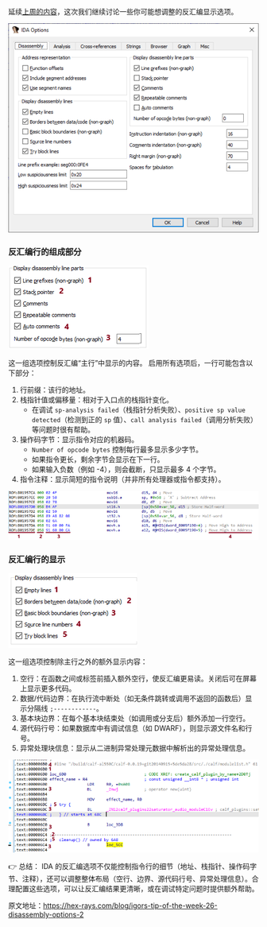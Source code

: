 延续[上周的内容](<(https://www.hex-rays.com/blog/igors-tip-of-the-week-25-disassembly-options/)>)，这次我们继续讨论一些你可能想调整的反汇编显示选项。

![](assets/2021/02/disopt_text.png)

### 反汇编行的组成部分

![](assets/2021/02/disasm_parts_dialog-v2.png)

这一组选项控制反汇编“主行”中显示的内容。 启用所有选项后，一行可能包含以下部分：

1. 行前缀：该行的地址。
2. 栈指针值或偏移量：相对于入口点的栈指针变化。
   - 在调试 `sp-analysis failed`（栈指针分析失败）、`positive sp value detected`（检测到正的 `sp` 值）、`call analysis failed`（调用分析失败）等问题时很有帮助。
3. 操作码字节：显示指令对应的机器码。
   - `Number of opcode bytes` 控制每行最多显示多少字节。
   - 如果指令更长，剩余字节会显示在下一行。
   - 如果输入负数（例如 -4），则会截断，只显示最多 4 个字节。
4. 指令注释：显示简短的指令说明（并非所有处理器或指令都支持）。

![](assets/2021/02/disasm_parts2-v2.png)

### 反汇编行的显示

![](assets/2021/02/disasm_lines_dialog-v2.png)

这一组选项控制除主行之外的额外显示内容：

1. 空行：在函数之间或标签前插入额外空行，使反汇编更易读。关闭后可在屏幕上显示更多代码。
2. 数据/代码边界：在执行流中断处（如无条件跳转或调用不返回的函数后）显示分隔线 `;------------`。
3. 基本块边界：在每个基本块结束处（如调用或分支后）额外添加一行空行。
4. 源代码行号：如果数据库中有调试信息（如 DWARF），则显示源文件名和行号。
5. 异常处理块信息：显示从二进制异常处理元数据中解析出的异常处理信息。

![](assets/2021/02/disasm_parts_lines_all-v2.png)

👉 总结： IDA 的反汇编选项不仅能控制指令行的细节（地址、栈指针、操作码字节、注释），还可以调整整体布局（空行、边界、源代码行号、异常处理信息）。合理配置这些选项，可以让反汇编结果更清晰，或在调试特定问题时提供额外帮助。

原文地址：https://hex-rays.com/blog/igors-tip-of-the-week-26-disassembly-options-2
